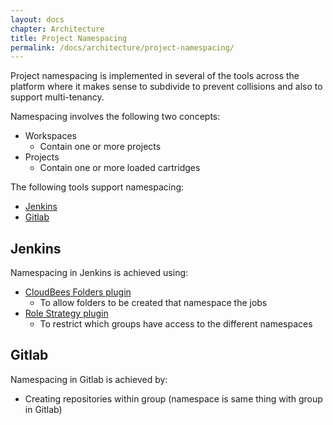 ```yaml
---
layout: docs
chapter: Architecture
title: Project Namespacing 
permalink: /docs/architecture/project-namespacing/
---
```


Project namespacing is implemented in several of the tools across the platform where it makes sense to subdivide to prevent collisions and also to support multi-tenancy.

Namespacing involves the following two concepts:

* Workspaces
    * Contain one or more projects
* Projects
    * Contain one or more loaded cartridges

The following tools support namespacing:

* [Jenkins](#jenkins)
* [Gitlab](#gitlab)

## Jenkins
Namespacing in Jenkins is achieved using:

* [CloudBees Folders plugin](https://wiki.jenkins-ci.org/display/JENKINS/CloudBees+Folders+Plugin)
    * To allow folders to be created that namespace the jobs
* [Role Strategy plugin](https://wiki.jenkins-ci.org/display/JENKINS/Role+Strategy+Plugin)
    * To restrict which groups have access to the different namespaces

## Gitlab
Namespacing in Gitlab is achieved by:

* Creating repositories within group (namespace is same thing with group in Gitlab)